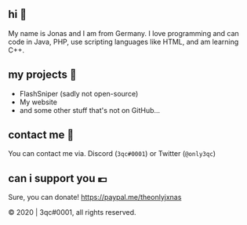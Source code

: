 ## hi 👋
My name is Jonas and I am from Germany. I love programming and can code in Java, PHP, use scripting languages like HTML, and am learning C++.
## my projects 🚧
 - FlashSniper (sadly not open-source)
 - My website
 - and some other stuff that's not on GitHub...
## contact me 📝
You can contact me via. Discord (`3qc#0001`) or Twitter (`@only3qc`)
## can i support you 💶
Sure, you can donate! https://paypal.me/theonlyjxnas

©️ 2020 | 3qc#0001, all rights reserved.
